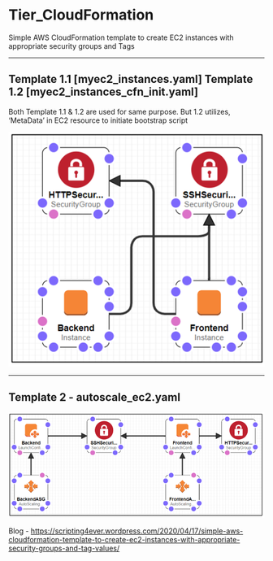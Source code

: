 # Tier_CloudFormation
Simple AWS CloudFormation template to create EC2 instances with appropriate security groups and Tags

-------------------------------------------------
Template 1.1 [myec2_instances.yaml] Template 1.2 [myec2_instances_cfn_init.yaml]
-------------------------------------------------
Both Template 1.1 & 1.2 are used for same purpose. But 1.2 utilizes, ‘MetaData’ in EC2 resource to initiate bootstrap script

![alt text](https://github.com/kujalk/Tier_CloudFormation/blob/master/Images/Architect-1.PNG)

-------------------------------------------------
Template 2 - autoscale_ec2.yaml
-------------------------------------------------
![alt text](https://github.com/kujalk/Tier_CloudFormation/blob/master/Images/Architect-2.PNG)

Blog - https://scripting4ever.wordpress.com/2020/04/17/simple-aws-cloudformation-template-to-create-ec2-instances-with-appropriate-security-groups-and-tag-values/
